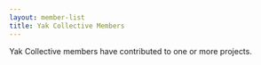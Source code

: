 ```yaml
---
layout: member-list
title: Yak Collective Members
---
```

Yak Collective members have contributed to one or more projects.
